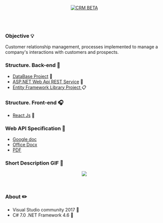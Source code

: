 <p align="center"><a href="http://crmbeta.azurewebsites.net" rel="CRM Site"><img src="https://www.site-rb.ru/templates/ir/images/crm_shutterstock.jpg" alt="CRM BETA"></a></p><br><br>

### Objective :bulb:

Customer relationship management, processes implemented to manage a company's interactions with customers and prospects.


### Structure. Back-end :telescope:

* [DataBase Project](https://github.com/VanHakobyan/CRM_Projects_A/tree/master/CRM.Project_A/Src/CRM.DataBaseProject) :floppy_disk:
* [ASP.NET Web Api REST Service](https://github.com/VanHakobyan/CRM_Projects_A/tree/master/CRM.Project_A/Src/CRM.WebApp) :email:
* [Entity Framework Library Project ](https://github.com/VanHakobyan/CRM_Projects_A/tree/master/CRM.Project_A/Src/EntityLibrary) :clipboard:

### Structure. Front-end :headphones:

* [React Js](https://github.com/VanHakobyan/CRM_Projects_A/tree/master/CRM.Project_A/Src/CRM.WebApp/build) :crown:

### Web API Specification :pencil:

* [Google doc](https://docs.google.com/document/d/1dXnqt6vdYm-wwNIpK9w-ijUQsUKBUd0JKJhzqtrAD2Y/edit?usp=sharing)
* [Office Docx](https://github.com/VanHakobyan/CRM_Projects_A/blob/master/CRMWebAPISpecification.docx)
* [PDF](https://github.com/VanHakobyan/CRM_Projects_A/blob/master/CRMWebAPISpecificationPDF.pdf)

### Short Description GIF :movie_camera: <br>

<p align="center"><a href="http://crmbeta.azurewebsites.net" rel="CRM Site"><img src="https://github.com/VanHakobyan/CodeFightsSolutionAndProjectsUnreadable/blob/master/CRM.gif?raw=true"></a></p><br>

### About :pencil2:

* Visual Studio community 2017 :closed_book:
* C# 7.0 .NET Framework 4.6 :notebook_with_decorative_cover:
